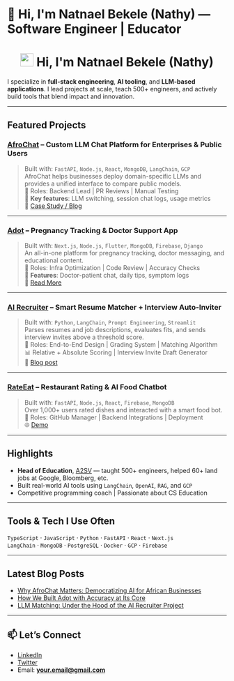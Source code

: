 # 👋 Hi, I'm Natnael Bekele (Nathy) — Software Engineer | Educator
<h1 align="center"><img src="https://example.com/waving.gif" width="30"/> Hi, I'm Natnael Bekele (Nathy)</h1>

I specialize in **full-stack engineering**, **AI tooling**, and **LLM-based applications**. I lead projects at scale, teach 500+ engineers, and actively build tools that blend impact and innovation.

---

## Featured Projects

### [AfroChat](https://github.com/YourLinkHere) – Custom LLM Chat Platform for Enterprises & Public Users
> Built with: `FastAPI`, `Node.js`, `React`, `MongoDB`, `LangChain`, `GCP`  
> AfroChat helps businesses deploy domain-specific LLMs and provides a unified interface to compare public models.  
📌 Roles: Backend Lead | PR Reviews | Manual Testing  
🌟 **Key features**: LLM switching, session chat logs, usage metrics  
📖 [Case Study / Blog](https://your-blog-link.com/afrochat)

---

### [Adot](https://github.com/YourLinkHere) – Pregnancy Tracking & Doctor Support App
> Built with: `Next.js`, `Node.js`, `Flutter`, `MongoDB`, `Firebase`, `Django`  
> An all-in-one platform for pregnancy tracking, doctor messaging, and educational content.  
📌 Roles: Infra Optimization | Code Review | Accuracy Checks  
🚀 **Features**: Doctor-patient chat, daily tips, symptom logs  
📖 [Read More](https://your-blog-link.com/adot)

---

### [AI Recruiter](https://github.com/YourLinkHere) – Smart Resume Matcher + Interview Auto-Inviter
> Built with: `Python`, `LangChain`, `Prompt Engineering`, `Streamlit`  
> Parses resumes and job descriptions, evaluates fits, and sends interview invites above a threshold score.  
📌 Roles: End-to-End Design | Grading System | Matching Algorithm  
📊 Relative + Absolute Scoring | Interview Invite Draft Generator  
📝 [Blog post](https://your-blog-link.com/ai-recruiter)

---

### [RateEat](https://github.com/YourLinkHere) – Restaurant Rating & AI Food Chatbot
> Built with: `FastAPI`, `Node.js`, `React`, `Firebase`, `MongoDB`  
> Over 1,000+ users rated dishes and interacted with a smart food bot.  
📌 Roles: GitHub Manager | Backend Integrations | Deployment  
🌐 [Demo](https://your-demo-link.com)

---

## Highlights
- **Head of Education**, [A2SV](https://a2sv.org) — taught 500+ engineers, helped 60+ land jobs at Google, Bloomberg, etc.
- Built real-world AI tools using `LangChain`, `OpenAI`, `RAG`, and `GCP`
- Competitive programming coach | Passionate about CS Education

---

## Tools & Tech I Use Often
`TypeScript` · `JavaScript` · `Python` · `FastAPI` · `React` · `Next.js`  
`LangChain` · `MongoDB` · `PostgreSQL` · `Docker` · `GCP` · `Firebase`

---

## Latest Blog Posts
- [Why AfroChat Matters: Democratizing AI for African Businesses](https://your-blog.com/afrochat)
- [How We Built Adot with Accuracy at Its Core](https://your-blog.com/adot)
- [LLM Matching: Under the Hood of the AI Recruiter Project](https://your-blog.com/ai-recruiter)

---

## 📫 Let’s Connect
- [LinkedIn](https://linkedin.com/in/nathyBekele)
- [Twitter](https://twitter.com/yourhandle)
- Email: **your.email@gmail.com**
